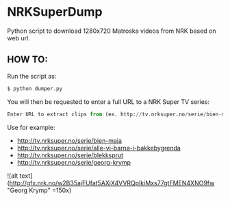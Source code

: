 NRKSuperDump
============

Python script to download 1280x720 Matroska videos from NRK based on web url. 

HOW TO:
-------
Run the script as:

```python
$ python dumper.py
```
You will then be requested to enter a full URL to a NRK Super TV series:

```python
Enter URL to extract clips from (ex. http://tv.nrksuper.no/serie/bien-maja): 
```

Use for example:

+ http://tv.nrksuper.no/serie/bien-maja
+ http://tv.nrksuper.no/serie/alle-vi-barna-i-bakkebygrenda
+ http://tv.nrksuper.no/serie/blekksprut
+ http://tv.nrksuper.no/serie/georg-krymp

![alt text](http://gfx.nrk.no/w2B35ajFUfat5AXiX4VVRQpIkiMxs77gtFMEN4XNO9fw "Georg Krymp" =150x)
